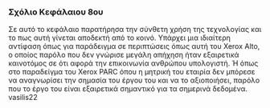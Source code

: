 ### Σχόλιο Κεφάλαιου 8ου

Σε αυτό το κεφάλαιο παρατήρησα την σύνθετη χρήση της τεχνολογίας και το πως αυτή γίνεται αποδεκτή από το κοινό. Υπάρχει μια ιδιαίτερη αντίφαση όπως για παράδειγμα σε περιπτώσεις όπως αυτή του Xerox Alto, ο οποίος παρόλο που δεν γνώρισε μεγάλη απήχηση ήταν εξαιρετικά καινοτόμος σε ότι αφορά την επικοινωνία ανθρώπου υπολογιστή. Ή όπως στο παραδείγμα του Xerox PARC όπου η μητρική του εταιρία δεν μπόρεσε να αναγνωρίσει την σημασία του έργου του και να το αξιοποιήσει, παρόλο που το έργο του είναι εξαιρετικά σημαντικό για τα σημερινά δεδομένα.
vasilis22
